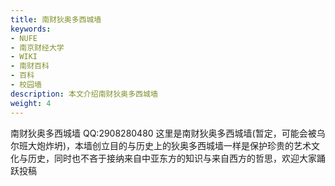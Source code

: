```yaml
---
title: 南财狄奥多西城墙
keywords:
- NUFE
- 南京财经大学
- WIKI
- 南财百科
- 百科
- 校园墙
description: 本文介绍南财狄奥多西城墙
weight: 4
---
```

南财狄奥多西城墙
QQ:2908280480
这里是南财狄奥多西城墙(暂定，可能会被乌尔班大炮炸坍)，本墙创立目的与历史上的狄奥多西城墙一样是保护珍贵的艺术文化与历史，同时也不吝于接纳来自中亚东方的知识与来自西方的哲思，欢迎大家踊跃投稿